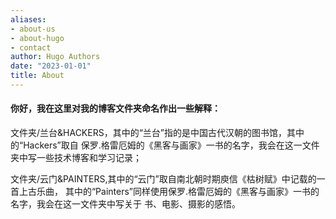 ```yaml
---
aliases:
- about-us
- about-hugo
- contact
author: Hugo Authors
date: "2023-01-01"
title: About
---
```


#### 你好，我在这里对我的博客文件夹命名作出一些解释：  
文件夹/兰台&HACKERS，其中的“兰台”指的是中国古代汉朝的图书馆，其中的“Hackers”取自
保罗.格雷厄姆的《黑客与画家》一书的名字，我会在这一文件夹中写一些技术博客和学习记录；  

文件夹/云门&PAINTERS,其中的“云门”取自南北朝时期庾信《枯树赋》中记载的一首上古乐曲，
其中的“Painters”同样使用保罗.格雷厄姆的《黑客与画家》一书的名字，我会在这一文件夹中写关于
书、电影、摄影的感悟。
